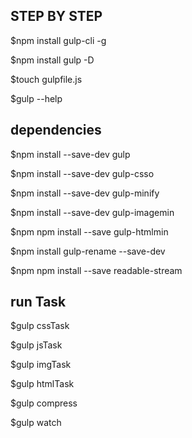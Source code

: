 ## STEP BY STEP

$npm install gulp-cli -g

$npm install gulp -D

$touch gulpfile.js

$gulp --help



## dependencies

$npm install --save-dev gulp

$npm install --save-dev gulp-csso

$npm install --save-dev gulp-minify

$npm install --save-dev gulp-imagemin

$npm npm install --save gulp-htmlmin

$npm install gulp-rename --save-dev

$npm npm install --save readable-stream

## run Task

$gulp cssTask

$gulp jsTask

$gulp imgTask

$gulp htmlTask

$gulp compress

$gulp watch
